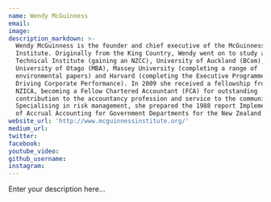 ```yaml
---
name: Wendy McGuinness
email:
image:
description_markdown: >-
  Wendy McGuinness is the founder and chief executive of the McGuinness
  Institute. Originally from the King Country, Wendy went on to study at Manukau
  Technical Institute (gaining an NZCC), University of Auckland (BCom),
  University of Otago (MBA), Massey University (completing a range of
  environmental papers) and Harvard (completing the Executive Programme on
  Driving Corporate Performance). In 2009 she received a fellowship from the
  NZICA, becoming a Fellow Chartered Accountant (FCA) for outstanding
  contribution to the accountancy profession and service to the community.
  Specialising in risk management, she prepared the 1988 report Implementation
  of Accrual Accounting for Government Departments for the New Zealand Treasury.
website_url: 'http://www.mcguinnessinstitute.org/'
medium_url:
twitter:
facebook:
youtube_video:
github_username:
instagram:
---
```


Enter your description here...
